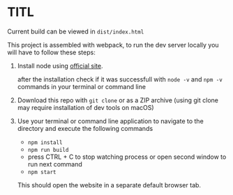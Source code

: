 # TITL

Current build can be viewed in `dist/index.html`

This project is assembled with webpack, to run the dev server locally you will have to follow these steps:

1) Install node using [official site](https://nodejs.org/en/). 

   after the installation check if it was successfull with `node -v` and `npm -v` commands in your terminal or command line
   
2) Download this repo with `git clone` or as a ZIP archive (using git clone may require installation of dev tools on macOS)

3) Use your terminal or command line application to navigate to the directory and execute the following commands

   * `npm install`
   * `npm run build`
   * press CTRL + C to stop watching process or open second window to run next command
   * `npm start`
   
   This should open the website in a separate default browser tab. 
